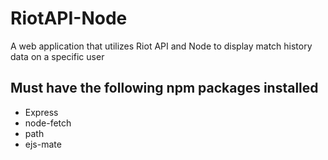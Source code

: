 # RiotAPI-Node
A web application that utilizes Riot API and Node to display match history data on a specific user
## Must have the following npm packages installed
- Express
- node-fetch
- path
- ejs-mate
